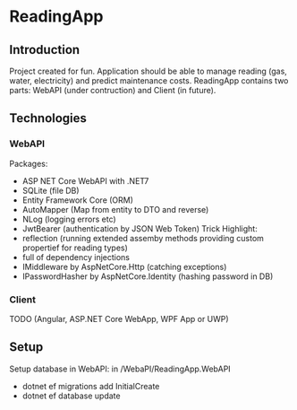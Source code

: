 # ReadingApp
## Introduction
Project created for fun. Application should be able to manage reading (gas, water, electricity) and predict maintenance costs.
ReadingApp contains two parts: WebAPI (under contruction) and Client (in future).
## Technologies
### WebAPI
Packages:
- ASP NET Core WebAPI with .NET7
- SQLite (file DB)
- Entity Framework Core (ORM)
- AutoMapper (Map from entity to DTO and reverse)
- NLog (logging errors etc)
- JwtBearer (authentication by JSON Web Token)
Trick Highlight:
- reflection (running extended assemby methods providing custom propertief for reading types)
- full of dependency injections
- IMiddleware by AspNetCore.Http (catching exceptions)
- IPasswordHasher by AspNetCore.Identity (hashing password in DB)
### Client
TODO (Angular, ASP.NET Core WebApp, WPF App or UWP)
## Setup
Setup database in WebAPI:
in /WebaPI/ReadingApp.WebAPI
- dotnet ef migrations add InitialCreate
- dotnet ef database update
